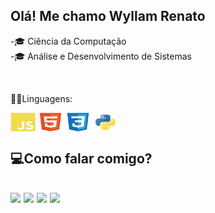  ## Olá! Me chamo Wyllam Renato

-🎓 Ciência da Computação <br>
-🎓 Análise e Desenvolvimento de Sistemas
<div style="display: inline_block"><br>
   <p>&#x1F468;&#x200D;&#x1F4BB;Linguagens:</p>
   <img align="center" alt="Wyll-Js" height="30" width="40" src="https://raw.githubusercontent.com/devicons/devicon/master/icons/javascript/javascript-plain.svg">
   <img align="center" alt="Wyll-HTML" height="30" width="40" src="https://raw.githubusercontent.com/devicons/devicon/master/icons/html5/html5-original.svg">
   <img align="center" alt="Wyll-CSS" height="30" width="40" src="https://raw.githubusercontent.com/devicons/devicon/master/icons/css3/css3-original.svg">
   <img align="center" alt="Wyll-Python" height="30" width="40" src="https://raw.githubusercontent.com/devicons/devicon/master/icons/python/python-original.svg">
</div>

##
<h2>&#x1F4BB;Como falar comigo?<h2>
<div>
   <a href="mailto:wyllamrenato33@gmail.com"><img src="https://img.shields.io/badge/Gmail-D14836?style=for-the-badge&logo=gmail&logoColor=white" target="_blank"></a>
   <a href="https://www.linkedin.com/in/wyllam-renato-77092929b/"><img src="https://img.shields.io/badge/LinkedIn-0077B5?style=for-the-badge&logo=linkedin&logoColor=white" target="_blank"></a>
   <a href="https://www.instagram.com/wyllrenato/"><img src="https://img.shields.io/badge/Instagram-E4405F?style=for-the-badge&logo=instagram&logoColor=white" target="_blank"></a>
   <a href="https://www.facebook.com/wyllam.renato/"><img src="https://img.shields.io/badge/Facebook-1877F2?style=for-the-badge&logo=facebook&logoColor=white" target="_blank"></a>
</div>
